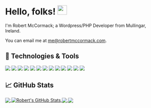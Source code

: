 <!-- [![Header](https://raw.githubusercontent.com/robmccormack89/robmccormack89/master/readme_header.png "Header")](https://robertmccomack.com/) -->

# Hello, folks! <img src="https://raw.githubusercontent.com/robmccormack89/robmccormack89/master/wave.gif" width="30px">

I'm Robert McCormack; a Wordpress/PHP Developer from Mullingar, Ireland.

You can email me at me@robertmccormack.com.

<!-- ## &#x270d; Blog & Writing!

Apart from coding, I also maintain a blog - you can find my articles on my website at [robertmccomack.com](https://robertmccomack.com/). -->

## 🔧 Technologies & Tools
![](https://img.shields.io/badge/OS-Windows-informational?style=flat&logo=windows&logoColor=white&color=ff0000)
![](https://img.shields.io/badge/Editor-Atom-informational?style=flat&logo=atom&logoColor=white&color=ff0000)
![](https://img.shields.io/badge/Code-PHP-informational?style=flat&logo=php&logoColor=white&color=ff0000)
![](https://img.shields.io/badge/Code-Twig-informational?style=flat&logo=twig&logoColor=white&color=ff0000)
![](https://img.shields.io/badge/Code-JavaScript-informational?style=flat&logo=javascript&logoColor=white&color=ff0000)
![](https://img.shields.io/badge/Code-jquery-informational?style=flat&logo=jquery&logoColor=white&color=ff0000)
![](https://img.shields.io/badge/CMS-Wordpress-informational?style=flat&logo=wordpress&logoColor=white&color=ff0000)
![](https://img.shields.io/badge/Framework-CodeIgniter-informational?style=flat&logo=CodeIgniter&logoColor=white&color=ff0000)
![](https://img.shields.io/badge/DB-MySQL-informational?style=flat&logo=mysql&logoColor=white&color=ff0000)
![](https://img.shields.io/badge/Tools-NPM-informational?style=flat&logo=npm&logoColor=white&color=ff0000)
![](https://img.shields.io/badge/Tools-Webpack-informational?style=flat&logo=webpack&logoColor=white&color=ff0000)
![](https://img.shields.io/badge/Tools-Yarn-informational?style=flat&logo=yarn&logoColor=white&color=ff0000)
![](https://img.shields.io/badge/Cloud-AWS-informational?style=flat&logo=aws&logoColor=white&color=ff0000)

## &#x1f4c8; GitHub Stats

<a href="https://github.com/robmccormack89/robmccormack89">
  <img align="center" src="https://github-readme-stats.vercel.app/api/top-langs/?username=robmccormack89&layout=compact&langs_count=8&title_color=ffffff&text_color=c9cacc&icon_color=ff0000&bg_color=1d1f21" />
</a>
<a href="https://github.com/robmccormack89/robmccormack89">
  <img align="center" src="https://github-readme-stats.vercel.app/api?username=robmccormack89&hide=stars,commits,prs,issues&show_icons=true&line_height=27&count_private=true&title_color=ffffff&text_color=c9cacc&icon_color=ff0000&bg_color=1d1f21" alt="Robert's GitHub Stats" />
</a>

<a href="https://github.com/robmccormack89/rmcc-starter-theme">
  <img align="center" src="https://github-readme-stats.vercel.app/api/pin/?username=robmccormack89&repo=rmcc-starter-theme&title_color=ffffff&text_color=c9cacc&icon_color=ff0000&bg_color=1d1f21" />
</a>

<a href="https://github.com/robmccormack89/organic-wp">
  <img align="center" src="https://github-readme-stats.vercel.app/api/pin/?username=robmccormack89&repo=organic-wp&title_color=ffffff&text_color=c9cacc&icon_color=ff0000&bg_color=1d1f21" />
</a>
